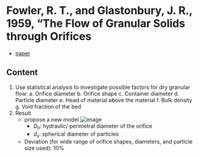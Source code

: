 # Fowler, R. T., and Glastonbury, J. R., 1959, “The Flow of Granular Solids through Orifices

- [paper](https://www.sciencedirect.com/science/article/pii/0009250959800427)
## Content
1.	Use statistical analysis to investigate possible factors for dry granular flow:
    a.	Orifice diameter
    b.	Orifice shape
    c.	Container diameter
    d.	Particle diameter
    e.	Head of material above the material
    f.	Bulk density
    g.	Void fraction of the bed
2. Result
    * propose a new model  ![image](https://user-images.githubusercontent.com/36502428/112654939-e1365f00-8e8a-11eb-84b7-48256fab8d6a.png)
        - $D_h$: hydraulic/ perimetral diameter of the orifice
        - $d_s$: spherical diameter of particles
    - Deviation (for wide range of orifice shapes, diameters, and particle size used):  10%
